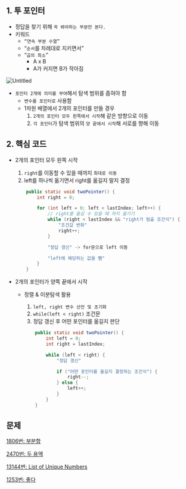 ## 1. 투 포인터

- 정답을 찾기 위해 `꼭 봐야하는 부분만 본다.`
- 키워드
    - `“연속 부분 수열”`
    - “`순서`를 차례대로 지키면서”
    - “`곱의 최소`”
        - A x B
        - A가 커지면 B가 작아짐

![Untitled](https://user-images.githubusercontent.com/87421893/168807904-483d95d9-c604-43c8-a3d3-5cf8c640fb07.png)


- `포인터 2개에 의미를 부여`해서 탐색 범위를 좁혀야 함
    - `변수를 포인터로` 사용함
    - 1차원 배열에서 2개의 포인터를 만들 경우
        1. `2개의 포인터 모두 왼쪽에서 시작`해 같은 방향으로 이동
        2. `각 포인터`가 탐색 범위의 `양 끝에서 시작`해 서로를 향해 이동

## 2. 핵심 코드

- 2개의 포인터 모두 왼쪽 시작
    1. `right`를 이동할 수 있을 때까지 `최대로 이동`
    2. left를 하나씩 옮기면서 right를 옮길지 말지 결정
    
    ```java
        public static void twoPointer() {
            int right = 0;
    
            for (int left = 0; left < lastIndex; left++) {
                // right를 옮길 수 있을 때 까지 옮기기
                while (right < lastIndex && "right가 멈출 조건식") {
                    "조건값 변화"
                    right++;
                }            
    
                "정답 갱신" -> for문으로 left 이동
    
                "left에 해당하는 값을 뺌"
            }
        }
    ```
    
- 2개의 포인터가 양쪽 끝에서 시작
  - 정렬 & 이분탐색 활용
    1. `left, right 변수 선언 및 초기화`
    2. `while(left < right)` 조건문
    3. 정답 갱신 후 어떤 포인터를 옮길지 판단
    
    ```java
        public static void twoPointer() {
            int left = 0;
            int right = lastIndex;
    
            while (left < right) {
                "정답 갱신"
    
                if ("어떤 포인터를 옮길지 결정하는 조건식") {
                    right--;
                } else {
                    left++;
                }
            }
        }
    ```
    

## 문제

[1806번: 부분합](https://www.notion.so/1806-020ca674fac54ad68662e010de6895c8)

[2470번: 두 용액](https://www.notion.so/2470-6df6cef382e1401eadb5528f0a93959e)

[13144번: List of Unique Numbers](https://www.notion.so/13144-List-of-Unique-Numbers-e0a63a03c6ef4afe86e1b6023b6274f6)

[1253번: 좋다](https://www.notion.so/1253-828065508efd4969b6799535e4f6617a)
